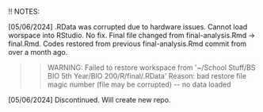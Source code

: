 !! NOTES: 

[05/06/2024] .RData was corrupted due to hardware issues. Cannot load worspace into RStudio. No fix. Final file changed from final-analysis.Rmd -> final.Rmd. Codes restored 
from previous final-analysis.Rmd commit from over a month ago. 
>> WARNING: Failed to restore workspace from '~/School Stuff/BS BIO 5th Year/BIO 200/R/final/.RData'
Reason: bad restore file magic number (file may be corrupted) -- no data loaded

[05/06/2024] Discontinued. Will create new repo.
